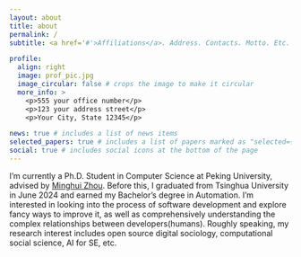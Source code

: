 ```yaml
---
layout: about
title: about
permalink: /
subtitle: <a href='#'>Affiliations</a>. Address. Contacts. Motto. Etc.

profile:
  align: right
  image: prof_pic.jpg
  image_circular: false # crops the image to make it circular
  more_info: >
    <p>555 your office number</p>
    <p>123 your address street</p>
    <p>Your City, State 12345</p>

news: true # includes a list of news items
selected_papers: true # includes a list of papers marked as "selected={true}"
social: true # includes social icons at the bottom of the page
---
```


I’m currently a Ph.D. Student in Computer Science at Peking University, advised by [Minghui Zhou](minghuizhou.github.io). Before this, I graduated from Tsinghua University in June 2024 and earned my Bachelor’s degree in Automation. I’m interested in looking into the process of software development and explore fancy ways to improve it, as well as comprehensively understanding the complex relationships between developers(humans). Roughly speaking, my research interest includes open source digital sociology, computational social science, AI for SE, etc.
